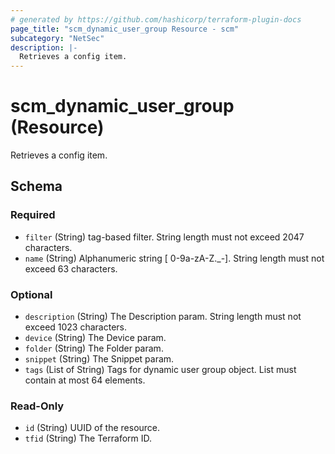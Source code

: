 ```yaml
---
# generated by https://github.com/hashicorp/terraform-plugin-docs
page_title: "scm_dynamic_user_group Resource - scm"
subcategory: "NetSec"
description: |-
  Retrieves a config item.
---
```


# scm_dynamic_user_group (Resource)

Retrieves a config item.



<!-- schema generated by tfplugindocs -->
## Schema

### Required

- `filter` (String) tag-based filter. String length must not exceed 2047 characters.
- `name` (String) Alphanumeric string [ 0-9a-zA-Z._-]. String length must not exceed 63 characters.

### Optional

- `description` (String) The Description param. String length must not exceed 1023 characters.
- `device` (String) The Device param.
- `folder` (String) The Folder param.
- `snippet` (String) The Snippet param.
- `tags` (List of String) Tags for dynamic user group object. List must contain at most 64 elements.

### Read-Only

- `id` (String) UUID of the resource.
- `tfid` (String) The Terraform ID.
